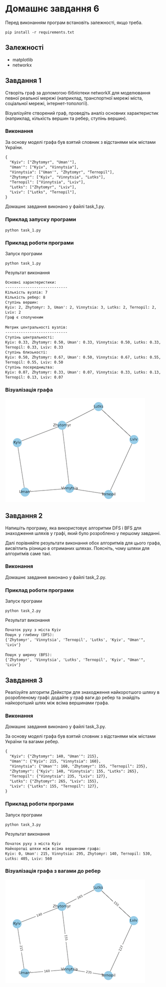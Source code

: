 # Домашнє завдання 6

Перед виконанням програм встановіть залежності, якщо треба.

```
pip install -r requirements.txt
```

## Залежності

-   matplotlib
-   networkx

## Завдання 1

Створіть граф за допомогою бібліотеки networkX для моделювання певної реальної мережі (наприклад, транспортної мережі міста, соціальної мережі, інтернет-топології).

Візуалізуйте створений граф, проведіть аналіз основних характеристик (наприклад, кількість вершин та ребер, ступінь вершин).

### Виконання

За основу моделі графа був взятий словник з відстанями між містами України.

```
{
  "Kyiv": ["Zhytomyr", "Uman'"],
  "Uman'": ["Kyiv", "Vinnytsia"],
  "Vinnytsia": ["Uman'", "Zhytomyr", "Ternopil"],
  "Zhytomyr": ["Kyiv", "Vinnytsia", "Lutks"],
  "Ternopil": ["Vinnytsia", "Lviv"],
  "Lutks": ["Zhytomyr", "Lviv"],
  "Lviv": ["Lutks", "Ternopil"],
}
```

Домашнє завдання виконано у файлі task_1.py.

### Приклад запуску програми

```
python task_1.py
```

### Приклад роботи програми

Запуск програми

```
python task_1.py
```

Результат виконання

```
Основні характеристики:
----------------------------
Кількість вузлів: 7
Кількість ребер: 8
Ступінь вершин:
Kyiv: 2, Zhytomyr: 3, Uman': 2, Vinnytsia: 3, Lutks: 2, Ternopil: 2, Lviv: 2
Граф є сполученим

Метрик центральності вузлів:
----------------------------
Ступінь центральності:
Kyiv: 0.33, Zhytomyr: 0.50, Uman': 0.33, Vinnytsia: 0.50, Lutks: 0.33, Ternopil: 0.33, Lviv: 0.33
Ступінь близькості:
Kyiv: 0.50, Zhytomyr: 0.67, Uman': 0.50, Vinnytsia: 0.67, Lutks: 0.55, Ternopil: 0.55, Lviv: 0.50
Ступінь посередництва:
Kyiv: 0.07, Zhytomyr: 0.33, Uman': 0.07, Vinnytsia: 0.33, Lutks: 0.13, Ternopil: 0.13, Lviv: 0.07
```

### Візуалізація графа

![Граф](./assets/graph.png)

## Завдання 2

Напишіть програму, яка використовує алгоритми DFS і BFS для знаходження шляхів у графі, який було розроблено у першому завданні.

Далі порівняйте результати виконання обох алгоритмів для цього графа, висвітлить різницю в отриманих шляхах. Поясніть, чому шляхи для алгоритмів саме такі.

### Виконання

Домашнє завдання виконано у файлі task_2.py.

### Приклад роботи програми

Запуск програми

```
python task_2.py
```

Результат виконання

```
Початок руху з міста Kyiv
Пошук у глибину (DFS):
{'Zhytomyr', 'Vinnytsia', 'Ternopil', 'Lutks', 'Kyiv', "Uman'", 'Lviv'}

Пошук у ширину (BFS):
{'Zhytomyr', 'Vinnytsia', 'Lutks', 'Ternopil', 'Kyiv', "Uman'", 'Lviv'}
```

## Завдання 3

Реалізуйте алгоритм Дейкстри для знаходження найкоротшого шляху в розробленому графі: додайте у граф ваги до ребер та знайдіть найкоротший шлях між всіма вершинами графа.

### Виконання

Домашнє завдання виконано у файлі task_3.py.

За основу моделі графа був взятий словник з відстанями між містами України та вагами ребер.

```
{
  "Kyiv": {"Zhytomyr": 140, "Uman'": 215},
  "Uman'": {"Kyiv": 215, "Vinnytsia": 160},
  "Vinnytsia": {"Uman'": 160, "Zhytomyr": 155, "Ternopil": 235},
  "Zhytomyr": {"Kyiv": 140, "Vinnytsia": 155, "Lutks": 265},
  "Ternopil": {"Vinnytsia": 235, "Lviv": 127},
  "Lutks": {"Zhytomyr": 265, "Lviv": 155},
  "Lviv": {"Lutks": 155, "Ternopil": 127},
}
```

### Приклад роботи програми

Запуск програми

```
python task_3.py
```

Результат виконання

```
Початок руху з міста Kyiv
Найкоротші шляхи між всіма вершинами графа:
Kyiv: 0, Uman': 215, Vinnytsia: 295, Zhytomyr: 140, Ternopil: 530, Lutks: 405, Lviv: 560
```

### Візуалізація графа з вагами до ребер

![Граф з вагами до ребер](./assets/graph_with_weight.png)
